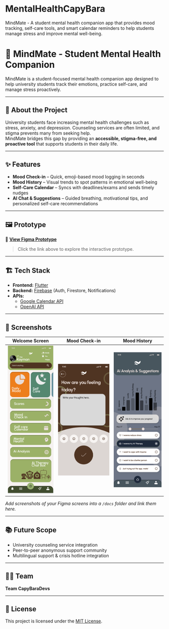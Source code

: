 # MentalHealthCapyBara
MindMate - A student mental health companion app that provides mood tracking, self-care tools, and smart calendar reminders to help students manage stress and improve mental well-being.

# 🌱 MindMate - Student Mental Health Companion

MindMate is a student-focused mental health companion app designed to help university students track their emotions, practice self-care, and manage stress proactively.

---

## 🚀 About the Project

University students face increasing mental health challenges such as stress, anxiety, and depression. Counseling services are often limited, and stigma prevents many from seeking help.  
MindMate bridges this gap by providing an **accessible, stigma-free, and proactive tool** that supports students in their daily life.

---

## ✨ Features

- **Mood Check-in** – Quick, emoji-based mood logging in seconds  
- **Mood History** – Visual trends to spot patterns in emotional well-being  
- **Self-Care Calendar** – Syncs with deadlines/exams and sends timely nudges  
- **AI Chat & Suggestions** – Guided breathing, motivational tips, and personalized self-care recommendations  

---

## 🖼️ Prototype

🔗 **[View Figma Prototype](https://www.figma.com/design/PHysuZVW14C1B9nXgMzCs1/MentalHealthCapyBara?node-id=0-1&t=lUvevv7y1X8lvyP3-1)**  
> Click the link above to explore the interactive prototype.

---

## 🏗️ Tech Stack

- **Frontend:** [Flutter](https://flutter.dev/)  
- **Backend:** [Firebase](https://firebase.google.com/) (Auth, Firestore, Notifications)  
- **APIs:** 
  - [Google Calendar API](https://developers.google.com/calendar)
  - [OpenAI API](https://platform.openai.com/)  

---
## 📸 Screenshots

| Welcome Screen | Mood Check-in | Mood History |
|---------------|---------------|-------------|
| ![Home Screen](docs/Home.png) | ![Mood Check-in](docs/Moodcheckin.png) | ![AI Analysis](docs/Ai_Analysis_Suggestions.png) |

_Add screenshots of your Figma screens into a `/docs` folder and link them here._

---

## 📚 Future Scope

- University counseling service integration  
- Peer-to-peer anonymous support community  
- Multilingual support & crisis hotline integration  

---

## 👨‍💻 Team

**Team CapyBaraDevs**  

---

## 📝 License

This project is licensed under the [MIT License](LICENSE).
